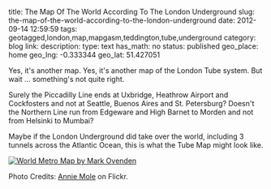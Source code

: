 title: The Map Of The World According To The London Underground
slug: the-map-of-the-world-according-to-the-london-underground
date: 2012-09-14 12:59:59
tags: geotagged,london,map,mapgasm,teddington,tube,underground
category: blog
link: 
description: 
type: text
has_math: no
status: published
geo_place: home
geo_lng: -0.333344
geo_lat: 51.427051

Yes, it's another map. Yes, it's another map of the London Tube system. But wait ... something's not quite right.

Surely the Piccadilly Line ends at Uxbridge, Heathrow Airport and Cockfosters and not at Seattle, Buenos Aires and St. Petersburg? Doesn't the Northern Line run from Edgeware and High Barnet to Morden and not from Helsinki to Mumbai?

Maybe if the London Underground did take over the world, including 3 tunnels across the Atlantic Ocean, this is what the Tube Map might look like.

[![World Metro Map by Mark Ovenden](https://farm1.staticflickr.com/103/313981428_6c06a97180_z_d.jpg)](https://www.flickr.com/photos/anniemole/313981428/ "World Metro Map by Mark Ovenden")


Photo Credits: [Annie Mole](https://www.flickr.com/photos/anniemole/313981428/ "https://www.flickr.com/photos/anniemole/313981428/") on Flickr.



